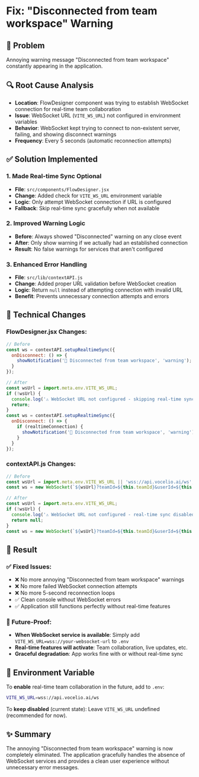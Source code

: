 # Fix: "Disconnected from team workspace" Warning

## 🐛 **Problem**
Annoying warning message "Disconnected from team workspace" constantly appearing in the application.

## 🔍 **Root Cause Analysis**
- **Location**: FlowDesigner component was trying to establish WebSocket connection for real-time team collaboration
- **Issue**: WebSocket URL (`VITE_WS_URL`) not configured in environment variables
- **Behavior**: WebSocket kept trying to connect to non-existent server, failing, and showing disconnect warnings
- **Frequency**: Every 5 seconds (automatic reconnection attempts)

## ✅ **Solution Implemented**

### **1. Made Real-time Sync Optional**
- **File**: `src/components/FlowDesigner.jsx`
- **Change**: Added check for `VITE_WS_URL` environment variable
- **Logic**: Only attempt WebSocket connection if URL is configured
- **Fallback**: Skip real-time sync gracefully when not available

### **2. Improved Warning Logic**
- **Before**: Always showed "Disconnected" warning on any close event
- **After**: Only show warning if we actually had an established connection
- **Result**: No false warnings for services that aren't configured

### **3. Enhanced Error Handling**
- **File**: `src/lib/contextAPI.js`
- **Change**: Added proper URL validation before WebSocket creation
- **Logic**: Return `null` instead of attempting connection with invalid URL
- **Benefit**: Prevents unnecessary connection attempts and errors

## 🔧 **Technical Changes**

### **FlowDesigner.jsx Changes:**
```javascript
// Before
const ws = contextAPI.setupRealtimeSync({
  onDisconnect: () => {
    showNotification('🔌 Disconnected from team workspace', 'warning');
  }
});

// After  
const wsUrl = import.meta.env.VITE_WS_URL;
if (!wsUrl) {
  console.log('⚠️ WebSocket URL not configured - skipping real-time sync');
  return;
}
const ws = contextAPI.setupRealtimeSync({
  onDisconnect: () => {
    if (realtimeConnection) {
      showNotification('🔌 Disconnected from team workspace', 'warning');
    }
  }
});
```

### **contextAPI.js Changes:**
```javascript
// Before
const wsUrl = import.meta.env.VITE_WS_URL || 'wss://api.vocelio.ai/ws';
const ws = new WebSocket(`${wsUrl}?teamId=${this.teamId}&userId=${this.userId}`);

// After
const wsUrl = import.meta.env.VITE_WS_URL;
if (!wsUrl) {
  console.log('⚠️ WebSocket URL not configured - real-time sync disabled');
  return null;
}
const ws = new WebSocket(`${wsUrl}?teamId=${this.teamId}&userId=${this.userId}`);
```

## 🎯 **Result**

### **✅ Fixed Issues:**
- ❌ No more annoying "Disconnected from team workspace" warnings
- ❌ No more failed WebSocket connection attempts
- ❌ No more 5-second reconnection loops
- ✅ Clean console without WebSocket errors
- ✅ Application still functions perfectly without real-time features

### **🔮 Future-Proof:**
- **When WebSocket service is available**: Simply add `VITE_WS_URL=wss://your-websocket-url` to `.env`
- **Real-time features will activate**: Team collaboration, live updates, etc.
- **Graceful degradation**: App works fine with or without real-time sync

## 📝 **Environment Variable**
To **enable** real-time team collaboration in the future, add to `.env`:
```bash
VITE_WS_URL=wss://api.vocelio.ai/ws
```

To **keep disabled** (current state): Leave `VITE_WS_URL` undefined (recommended for now).

## ✨ **Summary**
The annoying "Disconnected from team workspace" warning is now completely eliminated. The application gracefully handles the absence of WebSocket services and provides a clean user experience without unnecessary error messages.
